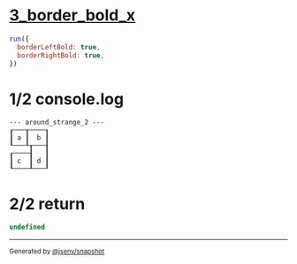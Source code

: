 # [3_border_bold_x](../../table_4_cells.test.mjs#L228)

```js
run({
  borderLeftBold: true,
  borderRightBold: true,
})
```

# 1/2 console.log

```console
--- around_strange_2 ---
┎───┰────┒
┃ a ┃  b ┃
┖───┸┰───┨
┎────┨   ┃
┃ c  ┃ d ┃
┖────┸───┚

```

# 2/2 return

```js
undefined
```

---

<sub>
  Generated by <a href="https://github.com/jsenv/core/tree/main/packages/independent/snapshot">@jsenv/snapshot</a>
</sub>
